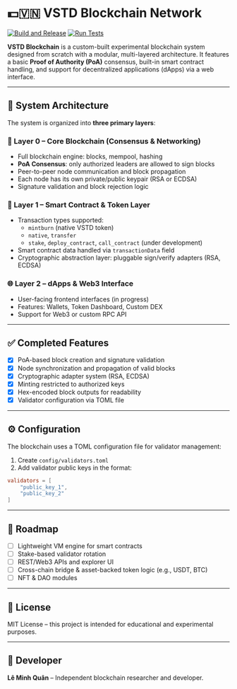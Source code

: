 # 💵🇻🇳 VSTD Blockchain Network

[![Build and Release](https://github.com/devditoi/vstd_blockchain/actions/workflows/build_and_release.yaml/badge.svg)](https://github.com/devditoi/vstd_blockchain/actions/workflows/build_and_release.yaml)
[![Run Tests](https://github.com/devditoi/vstd_blockchain/actions/workflows/test.yaml/badge.svg)](https://github.com/devditoi/vstd_blockchain/actions/workflows/test.yaml)

**VSTD Blockchain** is a custom-built experimental blockchain system designed from scratch with a modular, multi-layered architecture. It features a basic **Proof of Authority (PoA)** consensus, built-in smart contract handling, and support for decentralized applications (dApps) via a web interface.

---

## 🔧 System Architecture

The system is organized into **three primary layers**:

### 🧩 Layer 0 – Core Blockchain (Consensus & Networking)
- Full blockchain engine: blocks, mempool, hashing
- **PoA Consensus**: only authorized leaders are allowed to sign blocks
- Peer-to-peer node communication and block propagation
- Each node has its own private/public keypair (RSA or ECDSA)
- Signature validation and block rejection logic

### 📜 Layer 1 – Smart Contract & Token Layer
- Transaction types supported:
  - `mintburn` (native VSTD token)
  - `native`, `transfer`
  - `stake`, `deploy_contract`, `call_contract` (under development)
- Smart contract data handled via `transactionData` field
- Cryptographic abstraction layer: pluggable sign/verify adapters (RSA, ECDSA)

### 🌐 Layer 2 – dApps & Web3 Interface
- User-facing frontend interfaces (in progress)
- Features: Wallets, Token Dashboard, Custom DEX
- Support for Web3 or custom RPC API

---

## ✅ Completed Features

- [x] PoA-based block creation and signature validation
- [x] Node synchronization and propagation of valid blocks
- [x] Cryptographic adapter system (RSA, ECDSA)
- [x] Minting restricted to authorized keys
- [x] Hex-encoded block outputs for readability
- [x] Validator configuration via TOML file

---

## ⚙️ Configuration

The blockchain uses a TOML configuration file for validator management:

1. Create `config/validators.toml`
2. Add validator public keys in the format:
```toml
validators = [
    "public_key_1",
    "public_key_2"
]
```

---

## 🚧 Roadmap

- [ ] Lightweight VM engine for smart contracts
- [ ] Stake-based validator rotation
- [ ] REST/Web3 APIs and explorer UI
- [ ] Cross-chain bridge & asset-backed token logic (e.g., USDT, BTC)
- [ ] NFT & DAO modules

---

## 📜 License

MIT License – this project is intended for educational and experimental purposes.

---

## 👤 Developer

**Lê Minh Quân** – Independent blockchain researcher and developer.
